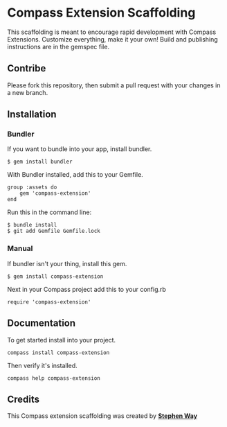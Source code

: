 Compass Extension Scaffolding
=============================

This scaffolding is meant to encourage rapid development with Compass Extensions. Customize everything, make it your own! Build and publishing instructions are in the gemspec file.

## Contribe
Please fork this repository, then submit a pull request with your changes in a new branch.

## Installation

### Bundler
If you want to bundle into your app, install bundler.
	
	$ gem install bundler

With Bundler installed, add this to your Gemfile.

	group :assets do
		gem 'compass-extension'
	end

Run this in the command line:

	$ bundle install
	$ git add Gemfile Gemfile.lock

### Manual
If bundler isn't your thing, install this gem.
	
	$ gem install compass-extension

Next in your Compass project add this to your config.rb

	require 'compass-extension'

## Documentation

To get started install into your project.

	compass install compass-extension

Then verify it's installed.

	compass help compass-extension

## Credits

This Compass extension scaffolding was created by **[Stephen Way](https://twitter.com/stephencway)**